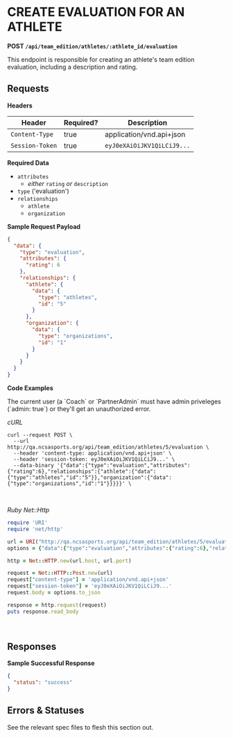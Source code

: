 # CREATE EVALUATION FOR AN ATHLETE

**POST `/api/team_edition/athletes/:athlete_id/evaluation`**

This endpoint is responsible for creating an athlete's team edition evaluation, including a description and rating.

## Requests

**Headers**

| Header          | Required? | Description                |
|-----------------|-----------|----------------------------|
| `Content-Type`  | true      | application/vnd.api+json   |
| `Session-Token` | true      | `eyJ0eXAiOiJKV1QiLCiJ9...` |


**Required Data**

* `attributes`
  - _either_ `rating` _or_ `description`
* `type` ('evaluation')
* `relationships`
  - `athlete`
  - `organization`


**Sample Request Payload**

```json
{
  "data": {
    "type": "evaluation",
    "attributes": {
      "rating": 6
    },
    "relationships": {
      "athlete": {
        "data": {
          "type": "athletes",
          "id": "5"
        }
      },
      "organization": {
        "data": {
          "type": "organizations",
          "id": "1"
        }
      }
    }
  }
}
```

**Code Examples**

<aside class="notice">The current user (a `Coach` or `PartnerAdmin` must have admin priveleges (`admin: true`) or they'll get an unauthorized error.</aside>

_cURL_

```shell
curl --request POST \
  --url http://qa.ncsasports.org/api/team_edition/athletes/5/evaluation \
  --header 'content-type: application/vnd.api+json' \
  --header 'session-token: eyJ0eXAiOiJKV1QiLCiJ9...' \
  --data-binary '{"data":{"type":"evaluation","attributes":{"rating":6},"relationships":{"athlete":{"data":{"type":"athletes","id":"5"}},"organization":{"data":{"type":"organizations","id":"1"}}}}}' \
```

<br>

_Ruby Net::Http_

```ruby
require 'URI'
require 'net/http'

url = URI("http://qa.ncsasports.org/api/team_edition/athletes/5/evaluation")
options = {"data":{"type":"evaluation","attributes":{"rating":6},"relationships":{"athlete":{"data":{"type":"athletes","id":"5"}},"organization":{"data":{"type":"organizations","id":"1"}}}}}

http = Net::HTTP.new(url.host, url.port)

request = Net::HTTP::Post.new(url)
request["content-type"] = 'application/vnd.api+json'
request["session-token"] = 'eyJ0eXAiOiJKV1QiLCiJ9...'
request.body = options.to_json

response = http.request(request)
puts response.read_body
```

<br>

## Responses

**Sample Successful Response**

```json
{
  "status": "success"
}
```



## Errors & Statuses

See the relevant spec files to flesh this section out.
